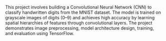 This project involves building a Convolutional Neural Network (CNN) to classify handwritten digits from the MNIST dataset. 
The model is trained on grayscale images of digits (0–9) and achieves high accuracy by learning spatial hierarchies of features through convolutional layers. 
The project demonstrates image preprocessing, model architecture design, training, and evaluation using TensorFlow.
